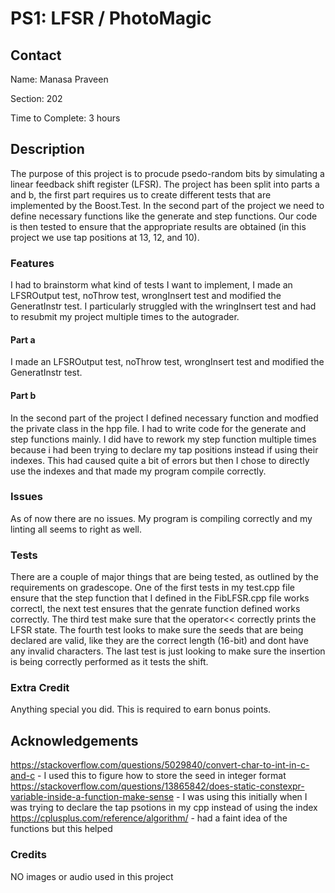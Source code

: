 # PS1: LFSR / PhotoMagic

## Contact
Name: Manasa Praveen

Section: 202

Time to Complete: 3 hours


## Description
The purpose of this project is to procude psedo-random bits by simulating a linear feedback shift register (LFSR). The project has been split into parts a and b, the first part requires us to create different tests that are implemented by the Boost.Test. In the second part of the project we need to define necessary functions like the generate and step functions. Our code is then tested to ensure that the appropriate results are obtained (in this project we use tap positions at 13, 12, and 10).

### Features
I had to brainstorm what kind of tests I want to implement, I made an LFSROutput test, noThrow test, wrongInsert test and modified the GeneratInstr test. I particularly struggled with the wringInsert test and had to resubmit my project multiple times to the autograder.

#### Part a
I made an LFSROutput test, noThrow test, wrongInsert test and modified the GeneratInstr test.

#### Part b
In the second part of the project I defined necessary function and modfied the private class in the hpp file. I had to write code for the generate and step functions mainly. I did have to rework my step function multiple times because i had been trying to declare my tap positions instead if using their indexes. This had caused quite a bit of errors but then I chose to directly use the indexes and that made my program compile correctly.

### Issues
As of now there are no issues. My program is compiling correctly and my linting all seems to right as well. 

### Tests
There are a couple of major things that are being tested, as outlined by the requirements on gradescope. One of the first tests in my test.cpp file ensure that the step function that I defined in the FibLFSR.cpp file works correctl, the next test ensures that the genrate function defined works correctly. The third test make sure that the operator<< correctly prints the LFSR state. The fourth test looks to make sure the seeds that are being declared are valid, like they are the correct length (16-bit) and dont have any invalid characters. The last test is just looking to make sure the insertion is being correctly performed as it tests the shift.

### Extra Credit
Anything special you did. This is required to earn bonus points.

## Acknowledgements
https://stackoverflow.com/questions/5029840/convert-char-to-int-in-c-and-c  - I used this to figure how to store the seed in integer format
https://stackoverflow.com/questions/13865842/does-static-constexpr-variable-inside-a-function-make-sense - I was using this initially when I was trying to declare the tap psotions in my cpp instead of using the index
https://cplusplus.com/reference/algorithm/ - had a faint idea of the functions but this helped
### Credits
NO images or audio used in this project
